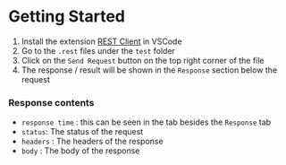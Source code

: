 # Getting Started 
1. Install the extension [REST Client](https://marketplace.visualstudio.com/items?itemName=humao.rest-client) in VSCode
2. Go to the `.rest` files under the `test` folder
3. Click on the `Send Request` button on the top right corner of the file
4. The response / result will be shown in the `Response` section below the request 

### Response contents
- `response time` : this can be seen in the tab besides the `Response` tab
- `status`: The status of the request
- `headers` : The headers of the response
- `body` : The body of the response